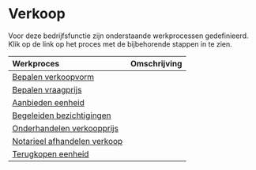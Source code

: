 # Verkoop

Voor deze bedrijfsfunctie zijn onderstaande werkprocessen gedefinieerd. Klik op de link op het proces met de bijbehorende stappen in te zien.

Werkproces | Omschrijving
:--- | :---
[Bepalen verkoopvorm](../bepalen-verkoopvorm/) | 
[Bepalen vraagprijs](../bepalen-vraagprijs/) | 
[Aanbieden eenheid](../aanbieden-eenheid/) | 
[Begeleiden bezichtigingen](../begeleiden-bezichtigingen/) | 
[Onderhandelen verkoopprijs](../onderhandelen-verkoopprijs/) | 
[Notarieel afhandelen verkoop](../notarieel-afhandelen-verkoop/) | 
[Terugkopen eenheid](../terugkopen-eenheid/) | 

